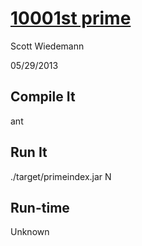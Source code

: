 [10001st prime](http://projecteuler.net/problem=7)
====================
Scott Wiedemann

05/29/2013

Compile It
----------
ant


Run It
------
./target/primeindex.jar N


Run-time
--------
Unknown
